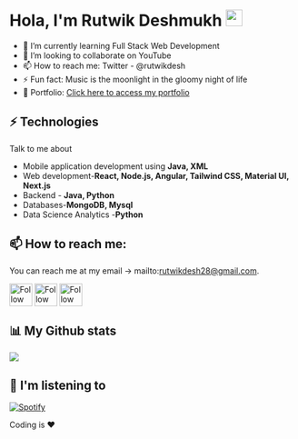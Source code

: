 # Hola, I'm Rutwik Deshmukh <img src="https://github.com/TheDudeThatCode/TheDudeThatCode/blob/master/Assets/Hi.gif" width="29px"> 

<!-- - 🔭 I’m currently working on Real Time Network Intrusion Detection System Using Artificial Neural Network In Data Mining -->
- 🌱 I’m currently learning Full Stack Web Development
- 👯 I’m looking to collaborate on YouTube
- 📫 How to reach me: Twitter - @rutwikdesh
- ⚡ Fun fact: Music is the moonlight in the gloomy night of life
- 💼 Portfolio: [<span>Click here to access my portfolio<span>](https://rutwikdesh.github.io/portfolio.github.com/)

## ⚡ Technologies
Talk to me about
- Mobile application development using **Java, XML**
- Web development-**React, Node.js, Angular, Tailwind CSS, Material UI, Next.js**
- Backend - **Java, Python**
- Databases-**MongoDB, Mysql**
- Data Science Analytics -**Python**


## 📫 How to reach me:
You can reach me at my email -> mailto:rutwikdesh28@gmail.com. 

[<img src="https://raw.githubusercontent.com/Raymo111/Raymo111/master/socials/linkedin.png" height="40em" align="center" alt="Follow Rutwik on LinkedIn" title="Follow Rutwik on LinkedIn"/>](https://linkedin.com/in/rutwik-deshmukh)
[<img src="https://raw.githubusercontent.com/Raymo111/Raymo111/master/socials/twitter.svg" height="40em" align="center" alt="Follow Rutwik on Twitter" title="Follow Rutwik on Twitter"/>](https://twitter.com/rutwikdesh)
[<img src="https://raw.githubusercontent.com/Raymo111/Raymo111/master/socials/instagram.svg" height="40em" align="center" alt="Follow Rutwik on Instagram" title="Follow Rutwik on Instagram"/>](https://instagram.com/rutwik_deshmukh)


## 📊 My Github stats

<img src="https://github-readme-stats.vercel.app/api?username=rutwikdesh&&show_icons=true&title_color=ffffff&icon_color=bb2acf&text_color=daf7dc&bg_color=151515">


## 🎵 I'm listening to

[![Spotify](https://spotify-now-playing-ten-delta.vercel.app/api/spotify)](https://open.spotify.com/user/31z353cugxqp5orqjvo46vxx7zne)

Coding is ❤️
